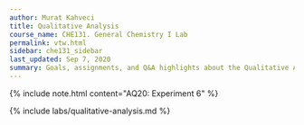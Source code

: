 ```yaml
---
author: Murat Kahveci
title: Qualitative Analysis
course_name: CHE131. General Chemistry I Lab
permalink: vtw.html
sidebar: che131_sidebar
last_updated: Sep 7, 2020 
summary: Goals, assignments, and Q&A highlights about the Qualitative Analysis Experiment.
---
```

{% include note.html content="AQ20: Experiment 6" %}

{% include labs/qualitative-analysis.md %}